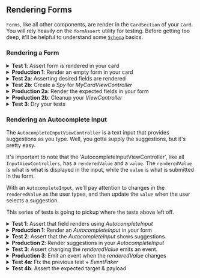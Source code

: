 ## Rendering Forms

`Forms`, like all other components, are render in the `CardSection` of your `Card`. You will rely heavily on the `formAssert` utility for testing. Before getting too deep, it'll be helpful to understand some [`Schema`](../schemas) basics.

### Rendering a Form

<details>
<summary><strong>Test 1</strong>: Assert form is rendered in your card</summary>

```ts
import { AbstractSpruceFixtureTest } from '@sprucelabs/spruce-test-fixtures'
import { formAssert } from '@sprucelabs/heartwood-view-controllers'

export default class MyCardTest extends AbstractSpruceFixtureTest {
    @test()
    protected static async rendersACard() {
        const vc = this.views.Controller('eightbitstories.my-card', {})
        formAssert.cardRendersForm(vc)
    }
}
```
</details>

<details>
<summary><strong>Production 1</strong>: Render an empty form in your card</summary>

This is a big first step, but pay attention to a few things:

1. You construct your form using the `buildForm` utility for better typing.
2. The `FormViewController` interface is a generic, so it'll take the type of your `Schema` to enable advanced typing.
3. You render your `Form` into the `form` property of your `CardSection`.

```ts
import {
    AbstractViewController,
    ViewControllerOptions,
    Card,
    CardViewController,
    buildForm,
    FormViewController,
} from '@sprucelabs/heartwood-view-controllers'
import { buildSchema } from '@sprucelabs/schema'

export default class MyCardViewController extends AbstractViewController<Card> {
    public static id = 'my-card'
    private cardVc: CardViewController
    protected formVc: FormViewController<MyFormSchema>

    public constructor(options: ViewControllerOptions) {
        super(options)

        this.formVc = this.Controller(
            'form',
            buildForm({
                schema: myFormSchema,
                sections: [],
            })
        )
        this.cardVc = this.Controller('card', {
            body: {
                sections: [
                    {
                        form: this.formVc.render(),
                    },
                ],
            },
        })
    }

    public render() {
        return this.cardVc.render()
    }
}

const myFormSchema = buildSchema({
    id: 'myForm',
    fields: {},
})

type MyFormSchema = typeof myFormSchema

```

> **Note**: You will rely on `buildForm` to get better typing while constructing your form.

</details>

<details>
<summary><strong>Test 2a</strong>: Asserting desired fields are rendered</summary>

Our goal is to check that a desired field is being rendered, but first we'll get blocked by needing to expose our `formVc`. We'll do that using a test double.

```ts
import { AbstractSpruceFixtureTest } from '@sprucelabs/spruce-test-fixtures'
import { formAssert } from '@sprucelabs/heartwood-view-controllers'

export default class MyCardTest extends AbstractSpruceFixtureTest {
    @test()
    protected static async rendersACard() {
        const vc = this.views.Controller('eightbitstories.my-card', {})
        formAssert.cardRendersForm(vc)
    }

    @test()
    protected static async rendersExpectedFields() {
        const vc = this.views.Controller('eightbitstories.my-card', {})
        formAssert.formRendersFields(vc.getForm(), ['destination'])
    }
}

```

> **Note**: You should see an error that `getForm()` doesn't exist. We'll create a `Spy` to fix that.

</details>

<details>
<summary><strong>Test 2b</strong>: Create a <em>Spy</em> for <em>MyCardViewController</em></summary>

```ts
import { AbstractSpruceFixtureTest } from '@sprucelabs/spruce-test-fixtures'
import { formAssert } from '@sprucelabs/heartwood-view-controllers'
import MyCardViewController from '../../viewControllers/MyCardViewController'

export default class MyCardTest extends AbstractSpruceFixtureTest {
    @test()
    protected static async rendersACard() {
        const vc = this.views.Controller('eightbitstories.my-card', {})
        formAssert.cardRendersForm(vc)
    }

    @test()
    protected static async rendersExpectedFields() {
        this.views.setController('eightbitstories.my-card', SpyMyCard)
        const vc = this.views.Controller('eightbitstories.my-card', {}) as SpyMyCard
        formAssert.formRendersFields(vc.getForm(), ['field1','field2'])
    }
}

class SpyMyCard extends MyCardViewController {
    public getForm() {
        return this.formVc
    }
}

```

> **Note**: If you are following along, you will get a type error because `formVc` is `private`. You can make it `protected` in `MyCardViewController` to get around this.

> **Note**: Now you should get an error that your form is not rendering the expected fields. It's time to implement the fields in your form.

</details>

<details>
<summary><strong>Production 2a</strong>: Render the expected fields in your form</summary>

Getting your fields to render is a 2-step process:

1. Add the fields to your `Schema`.
2. Add the fields as a `Section` to your `Form`.

This separation allows you to have "source of truth" in your `Schema` and then render the fields you actually want in your form.

```ts
import {
    AbstractViewController,
    ViewControllerOptions,
    Card,
    CardViewController,
    buildForm,
    FormViewController,
} from '@sprucelabs/heartwood-view-controllers'
import { buildSchema } from '@sprucelabs/schema'

export default class MyCardViewController extends AbstractViewController<Card> {
    public static id = 'my-card'
    private cardVc: CardViewController
    protected formVc: FormViewController<MyFormSchema>

    public constructor(options: ViewControllerOptions) {
        super(options)

        this.formVc = this.Controller(
            'form',
            buildForm({
                schema: myFormSchema,
                sections: [
                    {
                        fields: ['field1', 'field2'],
                    }
                ],
            })
        )
        this.cardVc = this.Controller('card', {
            body: {
                sections: [
                    {
                        form: this.formVc.render(),
                    },
                ],
            },
        })
    }

    public render() {
        return this.cardVc.render()
    }
}

const myFormSchema = buildSchema({
    id: 'myForm',
    fields: {
        field1: {
            type: 'text',
            label: 'Field 1',
        },
        field2: {
            type: 'text',
            label: 'Field 2',
        },
    },
})

type MyFormSchema = typeof myFormSchema

```

</details>

<details>
<summary><strong>Production 2b</strong>: Cleanup your <em>ViewController</em></summary>

Let's take a sec to cleanup our `ViewController's` constructor to make it more readable.

```ts
import {
    AbstractViewController,
    ViewControllerOptions,
    Card,
    CardViewController,
    buildForm,
    FormViewController,
} from '@sprucelabs/heartwood-view-controllers'
import { buildSchema } from '@sprucelabs/schema'

export default class MyCardViewController extends AbstractViewController<Card> {
    public static id = 'my-card'
    private cardVc: CardViewController
    protected formVc: FormViewController<MyFormSchema>

    public constructor(options: ViewControllerOptions) {
        super(options)

        this.formVc = FormVc()
        this.cardVc = CardVc()
    }

    private FormVc() {
        return this.Controller(
            'form',
            buildForm({
                schema: myFormSchema,
                sections: [
                    {
                        fields: ['field1', 'field2'],
                    }
                ],
            })
        )
    }

    private CardVc() {
        return this.Controller('card', {
            body: {
                sections: [
                    {
                        form: this.formVc.render(),
                    },
                ],
            },
        })
    }

    public render() {
        return this.cardVc.render()
    }
}

const myFormSchema = buildSchema({
    id: 'myForm',
    fields: {
        field1: {
            type: 'text',
            label: 'Field 1',
        },
        field2: {
            type: 'text',
            label: 'Field 2',
        },
    },
})

type MyFormSchema = typeof myFormSchema

```

</details>

<details>
<summary><strong>Test 3</strong>: Dry your tests</summary>

Once again, we're going to utilize our Test Class's static state to cut down on duplication.

```ts
import { AbstractSpruceFixtureTest } from '@sprucelabs/spruce-test-fixtures'
import { formAssert } from '@sprucelabs/heartwood-view-controllers'
import MyCardViewController from '../../viewControllers/MyCardViewController'

export default class MyCardTest extends AbstractSpruceFixtureTest {
    private static vc: SpyMyCard

    protected static async beforeEach() {
        await super.beforeEach()
        this.views.setController('eightbitstories.my-card', SpyMyCard)
        this.vc = this.views.Controller('eightbitstories.my-card', {}) as SpyMyCard
    }

    @test()
    protected static async rendersACard() {
        formAssert.cardRendersForm(this.vc)
    }

    @test()
    protected static async rendersExpectedFields() {
        formAssert.formRendersFields(this.vc.getForm(), ['field1','field2'])
    }
}

class SpyMyCard extends MyCardViewController {
    public getForm() {
        return this.formVc
    }
}

```
</details>

### Rendering an Autocomplete Input

The `AutocompleteInputViewController` is a text input that provides suggestions as you type. Well, you gotta supply the suggestions, but it's pretty easy.

It's important to note that the 'AutocompleteInputViewController', like all `InputViewControllers`, has a `renderedValue` and a `value`. The `renderedValue` is what is what is displayed in the input, while the `value` is what is submitted in the form.

With an `AutocompleteInput`, we'll pay attention to changes in the `renderedValue` as the user types, and then update the `value` when the user selects a suggestion.

This series of tests is going to pickup where the tests above left off.

<details>
<summary><strong>Test 1</strong>: Assert that field renders using <em>AutocompleteInput</em></summary>

```ts
import { AbstractSpruceFixtureTest } from '@sprucelabs/spruce-test-fixtures'
import { formAssert, AutocompleteInputViewController } from '@sprucelabs/heartwood-view-controllers'
import MyCardViewController from '../../viewControllers/MyCardViewController'

export default class MyCardTest extends AbstractSpruceFixtureTest {
    private static vc: SpyMyCard

    protected static async beforeEach() {
        await super.beforeEach()
        this.views.setController('eightbitstories.my-card', SpyMyCard)
        this.vc = this.views.Controller('eightbitstories.my-card', {}) as SpyMyCard
    }

    @test()
    protected static async rendersACard() {
        formAssert.cardRendersForm(this.vc)
    }

    @test()
    protected static async rendersExpectedFields() {
        formAssert.formRendersFields(this.formVc, ['field1','field2'])
    }

    @test()
    protected static async rendersAutocompleteInput() {
        formAssert.fieldRendersUsingInstanceOf(
            this.formVc,
            'field1',
            AutocompleteInputViewController
        )
    }

    protected static get formVc() {
        return this.vc.getForm()
    }
}

class SpyMyCard extends MyCardViewController {
    public getForm() {
        return this.formVc
    }
}

```

> **Note**: In addition to the `formAssert.fieldRendersUsingInstanceOf` assertion, we've added a `formVc` getter to cut down on duplication.

</details>

<details>
<summary><strong>Production 1</strong>: Render an <em>AutocompleteInput</em> in your form</summary>

This is another 2 parter:

1. Construct an `AutocompleteInputViewController` and track it on your `ViewController`.
2. Update your `FormSection` to be the "expanded" type, which is an object with `field` and `vc` properties (among others).

```ts
import {
    AbstractViewController,
    ViewControllerOptions,
    Card,
    CardViewController,
    buildForm,
    FormViewController,
    AutocompleteInputViewController,
} from '@sprucelabs/heartwood-view-controllers'
import { buildSchema } from '@sprucelabs/schema'

export default class MyCardViewController extends AbstractViewController<Card> {
    public static id = 'my-card'
    private cardVc: CardViewController
    protected formVc: FormViewController<MyFormSchema>
    private autocompleteInputVc: AutocompleteInputViewController

    public constructor(options: ViewControllerOptions) {
        super(options)

        this.autocompleteInputVc = this.AutocompleteVc()
        this.formVc = FormVc()
        this.cardVc = CardVc()
    }

    private AutocompleteVc(): AutocompleteInputViewController {
        return this.Controller('autocomplete-input', {})
    }

    private FormVc() {
        return this.Controller(
            'form',
            buildForm({
                schema: myFormSchema,
                sections: [
                    {
                        fields: [
                            {
                                name: 'field1'
                                vc: this.autocompleteInputVc,
                            }, 
                            'field2'
                        ],
                    }
                ],
            })
        )
    }

    private CardVc() {
        return this.Controller('card', {
            body: {
                sections: [
                    {
                        form: this.formVc.render(),
                    },
                ],
            },
        })
    }

    public render() {
        return this.cardVc.render()
    }
}

const myFormSchema = buildSchema({
    id: 'myForm',
    fields: {
        field1: {
            type: 'text',
            label: 'Field 1',
        },
        field2: {
            type: 'text',
            label: 'Field 2',
        },
    },
})

type MyFormSchema = typeof myFormSchema

```

</details>

<details>
<summary><strong>Test 2</strong>: Assert that the <em>AutocompleteInput</em> shows suggestions</summary>

The next steps are:

1. Use the `autocompleteAssert` utility to assert that the `AutocompleteInputViewController` shows suggestions when the `renderedValue` is changed.
2. Update your `Spy` to expose the `AutocompleteInputViewController` with `getAutocompleteVc()`.

```ts
import { AbstractSpruceFixtureTest } from '@sprucelabs/spruce-test-fixtures'
import { test } from '@sprucelabs/test-utils'
import {
    autocompleteAssert,
    AutocompleteInputViewController,
    formAssert,
} from '@sprucelabs/heartwood-view-controllers'
import MyCardViewController from '../../viewControllers/MyCardViewController'

export default class MyCardTest extends AbstractSpruceFixtureTest {
    private static vc: SpyMyCard

    protected static async beforeEach() {
        await super.beforeEach()
        this.views.setController('eightbitstories.my-card', SpyMyCard)
        this.vc = this.views.Controller('eightbitstories.my-card', {}) as SpyMyCard
    }

    @test()
    protected static async rendersACard() {
        formAssert.cardRendersForm(this.vc)
    }

    @test()
    protected static async rendersExpectedFields() {
        formAssert.formRendersFields(this.formVc, ['field1','field2'])
    }

    @test()
    protected static async rendersAutocompleteInput() {
        formAssert.fieldRendersUsingInstanceOf(
            this.formVc,
            'field1',
            AutocompleteInputViewController
        )
    }

    @test()
    protected static async changingDestinationsRendersSuggestions() {
        await autocompleteAssert.actionShowsSuggestions(
            this.vc.getAutocompleteVc(),
            () => this.vc.getAutocompleteVc().setRenderedValue('test')
        )
    }

    protected static get formVc() {
        return this.vc.getForm()
    }
}

class SpyMyCard extends MyCardViewController {
    public getAutocompleteVc() {
        return this.autocompleteInputVc
    }

    public getForm() {
        return this.formVc
    }
}

```

> **Note**: You're going to get an type error because `autocompleteInputVc` is 'private'. You can make it 'protected' in `MyCardViewController` to get around this.

</details>

<details>
<summary><strong>Production 2</strong>: Render suggestions in your <em>AutocompleteInput</em></summary>

Notice how we added a `onChangeRenderedValue` callback to the `AutocompleteInputViewController` to show suggestions when the `renderedValue` changes and just pass an empty array for now.

```ts
import {
    AbstractViewController,
    ViewControllerOptions,
    Card,
    CardViewController,
    buildForm,
    FormViewController,
    AutocompleteInputViewController,
} from '@sprucelabs/heartwood-view-controllers'
import { buildSchema } from '@sprucelabs/schema'

export default class MyCardViewController extends AbstractViewController<Card> {
    public static id = 'my-card'
    private cardVc: CardViewController
    protected formVc: FormViewController<MyFormSchema>
    protected autocompleteInputVc: AutocompleteInputViewController

    public constructor(options: ViewControllerOptions) {
        super(options)

        this.autocompleteInputVc = this.AutocompleteVc()
        this.formVc = FormVc()
        this.cardVc = CardVc()
    }

    private AutocompleteVc(): AutocompleteInputViewController {
        return this.Controller('autocomplete-input', {
            onChangeRenderedValue: () =>
                this.autocompleteInputVc.showSuggestions([]),
        })
    }

    private FormVc() {
        return this.Controller(
            'form',
            buildForm({
                schema: myFormSchema,
                sections: [
                    {
                        fields: [
                            {
                                name: 'field1'
                                vc: this.autocompleteInputVc,
                            }, 
                            'field2'
                        ],
                    }
                ],
            })
        )
    }

    private CardVc() {
        return this.Controller('card', {
            body: {
                sections: [
                    {
                        form: this.formVc.render(),
                    },
                ],
            },
        })
    }

    public render() {
        return this.cardVc.render()
    }
}

const myFormSchema = buildSchema({
    id: 'myForm',
    fields: {
        field1: {
            type: 'text',
            label: 'Field 1',
        },
        field2: {
            type: 'text',
            label: 'Field 2',
        },
    },
})

type MyFormSchema = typeof myFormSchema

```

</details>

<details>
<summary><strong>Test 3</strong>: Assert changing the <em>renderedValue</em> emits an event.</summary>

```ts
import { AbstractSpruceFixtureTest, eventFaker } from '@sprucelabs/spruce-test-fixtures'
import { test } from '@sprucelabs/test-utils'
import {
    autocompleteAssert,
    AutocompleteInputViewController,
    formAssert,
} from '@sprucelabs/heartwood-view-controllers'
import MyCardViewController from '../../viewControllers/MyCardViewController'

export default class MyCardTest extends AbstractSpruceFixtureTest {
    private static vc: SpyMyCard

    protected static async beforeEach() {
        await super.beforeEach()
        this.views.setController('eightbitstories.my-card', SpyMyCard)
        this.vc = this.views.Controller('eightbitstories.my-card', {}) as SpyMyCard
    }

    @test()
    protected static async rendersACard() {
        formAssert.cardRendersForm(this.vc)
    }

    @test()
    protected static async rendersExpectedFields() {
        formAssert.formRendersFields(this.formVc, ['field1','field2'])
    }

    @test()
    protected static async rendersAutocompleteInput() {
        formAssert.fieldRendersUsingInstanceOf(
            this.formVc,
            'field1',
            AutocompleteInputViewController
        )
    }

    @test()
    protected static async changingDestinationsRendersSuggestions() {
        await autocompleteAssert.actionShowsSuggestions(
            this.autocompleteInputVc,
            () => this.typeIntoField1('test')
        )
    }

    @test()
    protected static async typeingIntoField1EmitsEvent() {
        let wasHit = false
        await eventFaker.on('eightbitstories.autocomplete-event::v2020_01_01', () => {
            wasHit = true
            return []
        })

        await this.typeIntoField1('hello world')
        
        assert.isTrue(wasHit)
    }

    protected static get autocompleteVc() {
        return this.vc.getAutocompleteVc()
    }

    protected static async typeIntoField1(value: string) {
       return this.autocompleteVc.setRenderedValue(value)
    }

    protected static get formVc() {
        return this.vc.getForm()
    }
}

class SpyMyCard extends MyCardViewController {
    public getAutocompleteVc() {
        return this.autocompleteInputVc
    }

    public getForm() {
        return this.formVc
    }
}

```

</details>

<details>
<summary><strong>Production 3</strong>: Emit an event when the <em>renderedValue</em> changes</summary>

Time to change the `onChangeRenderedValue` handler to emit an event when the `renderedValue` changes.

```ts
import {
    AbstractViewController,
    ViewControllerOptions,
    Card,
    CardViewController,
    buildForm,
    FormViewController,
    AutocompleteInputViewController,
} from '@sprucelabs/heartwood-view-controllers'
import { buildSchema } from '@sprucelabs/schema'

export default class MyCardViewController extends AbstractViewController<Card> {
    public static id = 'my-card'
    private cardVc: CardViewController
    protected formVc: FormViewController<MyFormSchema>
    protected autocompleteInputVc: AutocompleteInputViewController

    public constructor(options: ViewControllerOptions) {
        super(options)

        this.autocompleteInputVc = this.AutocompleteVc()
        this.formVc = FormVc()
        this.cardVc = CardVc()
    }

    private AutocompleteVc(): AutocompleteInputViewController {
        return this.Controller('autocomplete-input', {
            onChangeRenderedValue: (value) =>
                this.handleAutocompleteChange(value),
        })
    }

    private async handleAutocompleteChange(_value: string) {
        this.autocompleteInputVc.showSuggestions([])
        const client = await this.connectToApi()
        await client.emitAndFlattenResponses(
            'eightbitstories.autocomplete-event::v2020_01_01'
        )
    }

    private FormVc() {
        return this.Controller(
            'form',
            buildForm({
                schema: myFormSchema,
                sections: [
                    {
                        fields: [
                            {
                                name: 'field1'
                                vc: this.autocompleteInputVc,
                            }, 
                            'field2'
                        ],
                    }
                ],
            })
        )
    }

    private CardVc() {
        return this.Controller('card', {
            body: {
                sections: [
                    {
                        form: this.formVc.render(),
                    },
                ],
            },
        })
    }

    public render() {
        return this.cardVc.render()
    }
}

const myFormSchema = buildSchema({
    id: 'myForm',
    fields: {
        field1: {
            type: 'text',
            label: 'Field 1',
        },
        field2: {
            type: 'text',
            label: 'Field 2',
        },
    },
})

type MyFormSchema = typeof myFormSchema

```

> **Note**: We still show an empty array of suggestions to keep the past test working.

> **Note**: You should be getting an error that a listener for `eightbitstories.autocomplete-event::v2020_01_01` doesn't exist for the last test, we'll refactor our test next to make it work.

> **Note**: To avoid an unused variable warning, you can prepend the variable name with an underscore (`_value`).

</details>

<details>
<summary><strong>Test 4a</strong>: Fix the previous test + <em>EventFaker</em></summary>

We're going to take a short detour now to create an `EventFaker` class to keep our tests DRY.

```ts
import { AbstractSpruceFixtureTest, eventFaker } from '@sprucelabs/spruce-test-fixtures'
import { test } from '@sprucelabs/test-utils'
import {
    autocompleteAssert,
    AutocompleteInputViewController,
    formAssert,
} from '@sprucelabs/heartwood-view-controllers'
import MyCardViewController from '../../viewControllers/MyCardViewController'

export default class MyCardTest extends AbstractSpruceFixtureTest {
    private static vc: SpyMyCard
    private static eventFaker: EventFaker

    protected static async beforeEach() {
        await super.beforeEach()

        this.views.setController('eightbitstories.my-card', SpyMyCard)

        this.vc = this.views.Controller('eightbitstories.my-card', {}) as SpyMyCard
        this.eventFaker = new EventFaker()
        
        await this.eventFaker.fakeAutocompleteEvent()
    }

    @test()
    protected static async rendersACard() {
        formAssert.cardRendersForm(this.vc)
    }

    @test()
    protected static async rendersExpectedFields() {
        formAssert.formRendersFields(this.formVc, ['field1','field2'])
    }

    @test()
    protected static async rendersAutocompleteInput() {
        formAssert.fieldRendersUsingInstanceOf(
            this.formVc,
            'field1',
            AutocompleteInputViewController
        )
    }

    @test()
    protected static async changingDestinationsRendersSuggestions() {
        await autocompleteAssert.actionShowsSuggestions(
            this.autocompleteInputVc,
            () => this.typeIntoField1('test')
        )
    }

    @test()
    protected static async typeingIntoField1EmitsEvent() {
        let wasHit = false
        await this.eventFaker.fakeAutocompleteEvent(() => {
            wasHit = true
            return []
        })

        await this.typeIntoField1('hello world')
        
        assert.isTrue(wasHit)
    }

    protected static get autocompleteVc() {
        return this.vc.getAutocompleteVc()
    }

    protected static async typeIntoField1(value: string) {
       return this.autocompleteVc.setRenderedValue(value)
    }

    protected static get formVc() {
        return this.vc.getForm()
    }
}

class SpyMyCard extends MyCardViewController {
    public getAutocompleteVc() {
        return this.autocompleteInputVc
    }

    public getForm() {
        return this.formVc
    }
}

class EventFaker {
    public async fakeAutocompleteEvent(cb?: () => void) {
        return this.fakeEvent('eightbitstories.autocomplete-event::v2020_01_01', () => {
            return {
                results: [],
            }
        })
    }
}

```

> **Note**: By adding the `EventFaker` class and faking the event in `beforeEach`, we can be sure that no test fails because of a missing listener.

</details>

<details>
<summary><strong>Test 4b</strong>: Assert the expected target & payload</summary>

</details>

